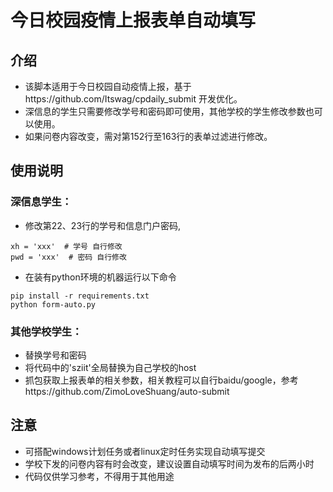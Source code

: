 # 今日校园疫情上报表单自动填写
## 介绍
- 该脚本适用于今日校园自动疫情上报，基于https://github.com/Itswag/cpdaily_submit 开发优化。
- 深信息的学生只需要修改学号和密码即可使用，其他学校的学生修改参数也可以使用。
- 如果问卷内容改变，需对第152行至163行的表单过滤进行修改。
## 使用说明
### 深信息学生：
- 修改第22、23行的学号和信息门户密码,
```
xh = 'xxx'  # 学号 自行修改
pwd = 'xxx'  # 密码 自行修改
```
- 在装有python环境的机器运行以下命令
```
pip install -r requirements.txt
python form-auto.py
```
### 其他学校学生：
- 替换学号和密码
- 将代码中的'sziit'全局替换为自己学校的host
- 抓包获取上报表单的相关参数，相关教程可以自行baidu/google，参考https://github.com/ZimoLoveShuang/auto-submit

## 注意
- 可搭配windows计划任务或者linux定时任务实现自动填写提交
- 学校下发的问卷内容有时会改变，建议设置自动填写时间为发布的后两小时
- 代码仅供学习参考，不得用于其他用途

